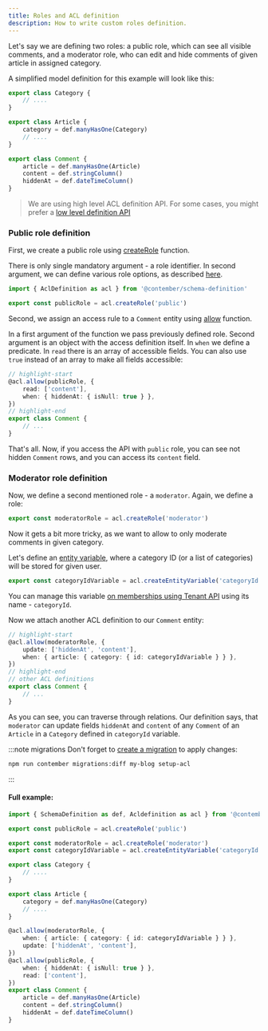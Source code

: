 ```yaml
---
title: Roles and ACL definition
description: How to write custom roles definition.
---
```


Let's say we are defining two roles: a public role, which can see all visible comments, and a moderator role, who can edit and hide comments of given article in assigned category.

A simplified model definition for this example will look like this:

```typescript
export class Category {
	// ....
}

export class Article {
	category = def.manyHasOne(Category)
	// ....
}

export class Comment {
	article = def.manyHasOne(Article)
	content = def.stringColumn()
	hiddenAt = def.dateTimeColumn()
}
```

> We are using high level ACL definition API. For some cases, you might prefer a [low level definition API](/reference/engine/schema/acl.md#low-level-definition)

### Public role definition

First, we create a public role using [createRole](/reference/engine/schema/acl.md#create-role) function.

There is only single mandatory argument - a role identifier. In second argument, we can define various role options, as described [here](/reference/engine/schema/acl.md#create-role). 

```typescript
import { AclDefinition as acl } from '@contember/schema-definition'

export const publicRole = acl.createRole('public') 
```

Second, we assign an access rule to a `Comment` entity using [allow](/reference/engine/schema/acl.md#allow) function.

In a first argument of the function we pass previously defined role. Second argument is an object with the access definition itself.
In `when` we define a predicate. In `read` there is an array of accessible fields. You can also use `true` instead of an array to make all fields accessible:

```typescript
// highlight-start
@acl.allow(publicRole, {
	read: ['content'],
	when: { hiddenAt: { isNull: true } },
})
// highlight-end
export class Comment {
	// ...
}
```

That's all. Now, if you access the API with `public` role, you can see not hidden `Comment` rows, and you can access its `content` field.

### Moderator role definition

Now, we define a second mentioned role - a `moderator`. Again, we define a role:

```typescript
export const moderatorRole = acl.createRole('moderator')
```

Now it gets a bit more tricky, as we want to allow to only moderate comments in given category.

Let's define an [entity variable](#entity-variable), where a category ID (or a list of categories) will be stored for given user.

```typescript
export const categoryIdVariable = acl.createEntityVariable('categoryId', 'Category', moderatorRole)
```

You can manage this variable [on memberships using Tenant API](/reference/engine/tenant/memberships.md) using its name - `categoryId`.

Now we attach another ACL definition to our `Comment` entity:

```typescript
// highlight-start
@acl.allow(moderatorRole, {
	update: ['hiddenAt', 'content'],
	when: { article: { category: { id: categoryIdVariable } } },
})
// highlight-end
// other ACL definitions
export class Comment {
	// ...
}
```

As you can see, you can traverse through relations. Our definition says, that `moderator` can update fields `hiddenAt` and `content` of any `Comment` of an `Article` in a `Category` defined in `categoryId` variable. 

:::note migrations
Don't forget to [create a migration](/reference/engine/migrations/basics.md) to apply changes:
```bash
npm run contember migrations:diff my-blog setup-acl
```
:::

#### Full example:
```typescript
import { SchemaDefinition as def, Acldefinition as acl } from '@contember/schema-definition'

export const publicRole = acl.createRole('public')

export const moderatorRole = acl.createRole('moderator')
export const categoryIdVariable = acl.createEntityVariable('categoryId', 'Category', moderatorRole)

export class Category {
	// ....
}

export class Article {
	category = def.manyHasOne(Category)
	// ....
}

@acl.allow(moderatorRole, {
	when: { article: { category: { id: categoryIdVariable } } },
	update: ['hiddenAt', 'content'],
})
@acl.allow(publicRole, {
	when: { hiddenAt: { isNull: true } },
	read: ['content'],
})
export class Comment {
	article = def.manyHasOne(Article)
	content = def.stringColumn()
	hiddenAt = def.dateTimeColumn()
}

```
